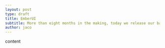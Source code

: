 ```yaml
---
layout: post
type: draft
title: EmberUI
subtitle: More than eight months in the making, today we release our baby into the wild.
author: jaco
---
```


content
